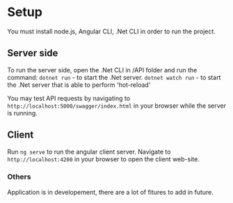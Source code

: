 # Setup

You must install node.js, Angular CLI, .Net CLI in order to run the project.

## Server side

To run the server side, open the .Net CLI in /API folder and run the command:
`dotnet run` - to start the .Net server.
`dotnet watch run` - to start the .Net server that is able to perform 'hot-reload'

You may test API requests by navigating to `http://localhost:5000/swagger/index.html` in your browser while the server is running.


## Client

Run `ng serve` to run the angular client server.
Navigate to `http://localhost:4200` in your browser to open the client web-site.

### Others
Application is in developement, there are a lot of fitures to add in future.

